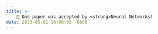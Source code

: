 ```yaml
---
title: >-
    🎉 One paper was accepted by <strong>Neural Networks!
date: 2023-05-01 10:00:00 -0800
---
```

